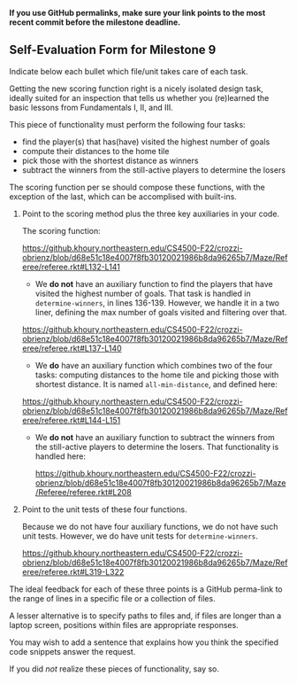 **If you use GitHub permalinks, make sure your link points to the most recent commit before the milestone deadline.**

## Self-Evaluation Form for Milestone 9

Indicate below each bullet which file/unit takes care of each task.

Getting the new scoring function right is a nicely isolated design
task, ideally suited for an inspection that tells us whether you
(re)learned the basic lessons from Fundamentals I, II, and III. 

This piece of functionality must perform the following four tasks:

- find the player(s) that has(have) visited the highest number of goals
- compute their distances to the home tile
- pick those with the shortest distance as winners
- subtract the winners from the still-active players to determine the losers

The scoring function per se should compose these functions,
with the exception of the last, which can be accomplised with built-ins. 

1. Point to the scoring method plus the three key auxiliaries in your code. 

    The scoring function:

    https://github.khoury.northeastern.edu/CS4500-F22/crozzi-obrienz/blob/d68e51c18e4007f8fb30120021986b8da96265b7/Maze/Referee/referee.rkt#L132-L141

    - We **do not** have an auxiliary function to find the players that have visited the highest number of goals. That task is handled in `determine-winners`, in lines 136-139. However, we handle it in a two liner, defining the max number of goals visited and filtering over that.

    https://github.khoury.northeastern.edu/CS4500-F22/crozzi-obrienz/blob/d68e51c18e4007f8fb30120021986b8da96265b7/Maze/Referee/referee.rkt#L137-L140

    - We **do** have an auxiliary function which combines two of the four tasks: computing distances to the home tile and picking those with shortest distance. It is named `all-min-distance`, and defined here:

    https://github.khoury.northeastern.edu/CS4500-F22/crozzi-obrienz/blob/d68e51c18e4007f8fb30120021986b8da96265b7/Maze/Referee/referee.rkt#L144-L151

    - We **do not** have an auxiliary function to subtract the winners from the still-active players to determine the losers. That functionality is handled here:

        https://github.khoury.northeastern.edu/CS4500-F22/crozzi-obrienz/blob/d68e51c18e4007f8fb30120021986b8da96265b7/Maze/Referee/referee.rkt#L208

2. Point to the unit tests of these four functions.

    Because we do not have four auxiliary functions, we do not have such unit tests. However, we do have unit tests for `determine-winners`.

    https://github.khoury.northeastern.edu/CS4500-F22/crozzi-obrienz/blob/d68e51c18e4007f8fb30120021986b8da96265b7/Maze/Referee/referee.rkt#L319-L322

The ideal feedback for each of these three points is a GitHub
perma-link to the range of lines in a specific file or a collection of
files.

A lesser alternative is to specify paths to files and, if files are
longer than a laptop screen, positions within files are appropriate
responses.

You may wish to add a sentence that explains how you think the
specified code snippets answer the request.

If you did *not* realize these pieces of functionality, say so.
